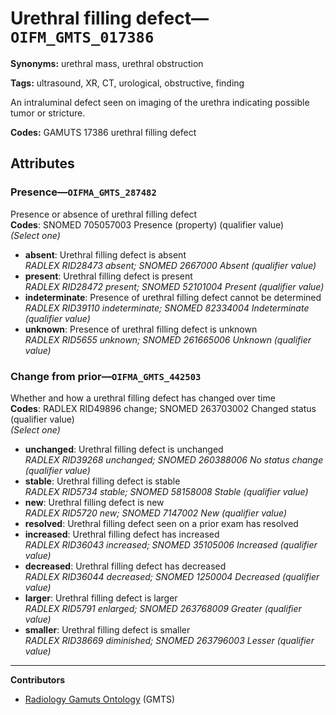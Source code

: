 # Urethral filling defect—`OIFM_GMTS_017386`

**Synonyms:** urethral mass, urethral obstruction

**Tags:** ultrasound, XR, CT, urological, obstructive, finding

An intraluminal defect seen on imaging of the urethra indicating possible tumor or stricture.

**Codes:** GAMUTS 17386 urethral filling defect

## Attributes

### Presence—`OIFMA_GMTS_287482`

Presence or absence of urethral filling defect  
**Codes**: SNOMED 705057003 Presence (property) (qualifier value)  
*(Select one)*

- **absent**: Urethral filling defect is absent  
_RADLEX RID28473 absent; SNOMED 2667000 Absent (qualifier value)_
- **present**: Urethral filling defect is present  
_RADLEX RID28472 present; SNOMED 52101004 Present (qualifier value)_
- **indeterminate**: Presence of urethral filling defect cannot be determined  
_RADLEX RID39110 indeterminate; SNOMED 82334004 Indeterminate (qualifier value)_
- **unknown**: Presence of urethral filling defect is unknown  
_RADLEX RID5655 unknown; SNOMED 261665006 Unknown (qualifier value)_

### Change from prior—`OIFMA_GMTS_442503`

Whether and how a urethral filling defect has changed over time  
**Codes**: RADLEX RID49896 change; SNOMED 263703002 Changed status (qualifier value)  
*(Select one)*

- **unchanged**: Urethral filling defect is unchanged  
_RADLEX RID39268 unchanged; SNOMED 260388006 No status change (qualifier value)_
- **stable**: Urethral filling defect is stable  
_RADLEX RID5734 stable; SNOMED 58158008 Stable (qualifier value)_
- **new**: Urethral filling defect is new  
_RADLEX RID5720 new; SNOMED 7147002 New (qualifier value)_
- **resolved**: Urethral filling defect seen on a prior exam has resolved  
- **increased**: Urethral filling defect has increased  
_RADLEX RID36043 increased; SNOMED 35105006 Increased (qualifier value)_
- **decreased**: Urethral filling defect has decreased  
_RADLEX RID36044 decreased; SNOMED 1250004 Decreased (qualifier value)_
- **larger**: Urethral filling defect is larger  
_RADLEX RID5791 enlarged; SNOMED 263768009 Greater (qualifier value)_
- **smaller**: Urethral filling defect is smaller  
_RADLEX RID38669 diminished; SNOMED 263796003 Lesser (qualifier value)_

---

**Contributors**

- [Radiology Gamuts Ontology](https://gamuts.net/) (GMTS)